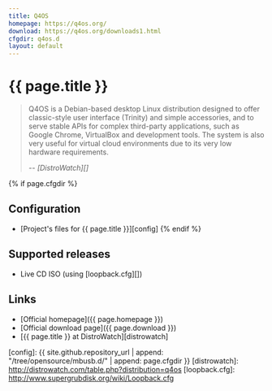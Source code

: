 ```yaml
---
title: Q4OS
homepage: https://q4os.org/
download: https://q4os.org/downloads1.html
cfgdir: q4os.d
layout: default
---
```


# {{ page.title }}

> Q4OS is a Debian-based desktop Linux distribution designed to offer
> classic-style user interface (Trinity) and simple accessories, and to serve
> stable APIs for complex third-party applications, such as Google Chrome,
> VirtualBox and development tools. The system is also very useful for virtual
> cloud environments due to its very low hardware requirements.
>
> -- <cite markdown="1">[DistroWatch][]</cite>


{% if page.cfgdir %}
## Configuration

- [Project's files for {{ page.title }}][config]
{% endif %}


## Supported releases

- Live CD ISO (using [loopback.cfg][])


## Links

- [Official homepage]({{ page.homepage }})
- [Official download page]({{ page.download }})
- [{{ page.title }} at DistroWatch][distrowatch]


[config]: {{ site.github.repository_url | append: "/tree/opensource/mbusb.d/" | append: page.cfgdir }}
[distrowatch]: http://distrowatch.com/table.php?distribution=q4os
[loopback.cfg]: http://www.supergrubdisk.org/wiki/Loopback.cfg
